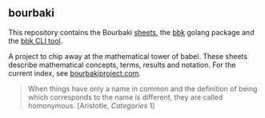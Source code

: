 bourbaki
--------

This repository contains the Bourbaki [sheets](./sheets/), the [bbk](./bbk/) golang package and the [bbk CLI tool](./bbk/cmd/bbk).

A project to chip away at the mathematical tower of babel.
These sheets describe mathematical concepts, terms, results and notation.
For the current index, see [bourbakiproject.com](https://bourbakiproject.com).

> When things have only a name in common and the definition of being which corresponds to the name is different, they are called homonymous. [Aristotle, _Categories_ 1]

